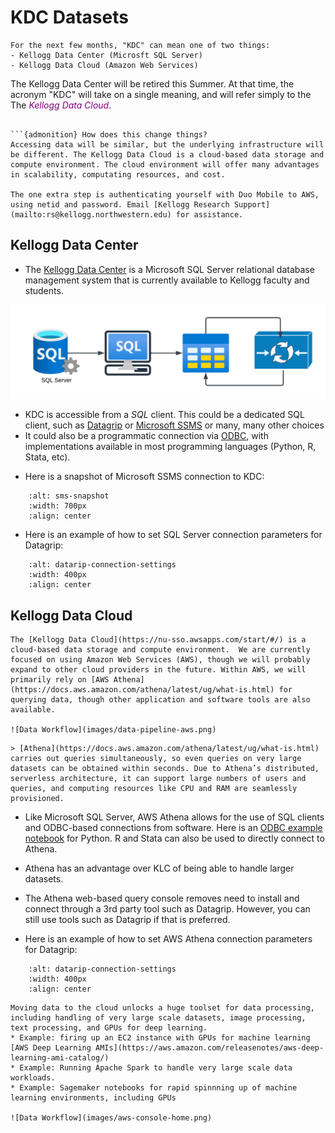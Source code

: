 # KDC Datasets


```{warning}
For the next few months, "KDC" can mean one of two things:
- Kellogg Data Center (Microsft SQL Server)
- Kellogg Data Cloud (Amazon Web Services)
```

The Kellogg Data Center will be retired this Summer. At that time, the acronym "KDC" will take on a single meaning, and will refer simply to the The <span style="color:purple">*Kellogg Data Cloud*</span>.
```

```{admonition} How does this change things?
Accessing data will be similar, but the underlying infrastructure will be different. The Kellogg Data Cloud is a cloud-based data storage and compute environment. The cloud environment will offer many advantages in scalability, computating resources, and cost.

The one extra step is authenticating yourself with Duo Mobile to AWS, using netid and password. Email [Kellogg Research Support](mailto:rs@kellogg.northwestern.edu) for assistance.
```

## Kellogg Data Center

*  The [Kellogg Data Center](https://www.kellogg.northwestern.edu/research-support/computing/kellogg-data-center.aspx) is a Microsoft SQL Server relational database management system that is currently available to Kellogg faculty and students.

![Data Workflow](images/data-pipeline-sql-server.png)
- KDC is accessible from a *SQL* client. This could be a dedicated SQL client, such as [Datagrip](https://www.jetbrains.com/datagrip/) or [Microsoft SSMS](https://learn.microsoft.com/en-us/sql/ssms/download-sql-server-management-studio-ssms?view=sql-server-ver16) or many, many other choices
- It could also be a programmatic connection via [ODBC](https://en.wikipedia.org/wiki/Open_Database_Connectivity), with implementations available in most programming languages (Python, R, Stata, etc).

* Here is a snapshot of Microsoft SSMS connection to KDC:

```{image} ./images/kdc-ssms-snapshot.png
    :alt: sms-snapshot
    :width: 700px
    :align: center
```

* Here is an example of how to set SQL Server connection parameters for Datagrip:

```{image} ./images/kdc-connection-settings-datagrip.png
    :alt: datarip-connection-settings
    :width: 400px
    :align: center
```

## Kellogg Data Cloud

```{note}
The [Kellogg Data Cloud](https://nu-sso.awsapps.com/start/#/) is a cloud-based data storage and compute environment.  We are currently focused on using Amazon Web Services (AWS), though we will probably expand to other cloud providers in the future. Within AWS, we will primarily rely on [AWS Athena](https://docs.aws.amazon.com/athena/latest/ug/what-is.html) for querying data, though other application and software tools are also available.

![Data Workflow](images/data-pipeline-aws.png)
```

```{admonition} Athena Marketing Copy
> [Athena](https://docs.aws.amazon.com/athena/latest/ug/what-is.html) carries out queries simultaneously, so even queries on very large datasets can be obtained within seconds. Due to Athena’s distributed, serverless architecture, it can support large numbers of users and queries, and computing resources like CPU and RAM are seamlessly provisioned.
```

* Like Microsoft SQL Server, AWS Athena allows for the use of SQL clients and ODBC-based connections from software. Here is an [ODBC example notebook](https://github.com/rs-kellogg/data-the-right-way/blob/main/comscore-project/comscore-odbc.ipynb) for Python. R and Stata can also be used to directly connect to Athena.
* Athena has an advantage over KLC of being able to handle larger datasets.
* The Athena web-based query console removes need to install and connect through a 3rd party tool such as Datagrip. However, you can still use tools such as Datagrip if that is preferred.

* Here is an example of how to set AWS Athena connection parameters for Datagrip:

```{image} ./images/aws-connection-settings-datagrip.png
    :alt: datarip-connection-settings
    :width: 400px
    :align: center
```


```{admonition} Benefits of moving to the cloud
Moving data to the cloud unlocks a huge toolset for data processing, including handling of very large scale datasets, image processing, text processing, and GPUs for deep learning.
* Example: firing up an EC2 instance with GPUs for machine learning [AWS Deep Learning AMIs](https://aws.amazon.com/releasenotes/aws-deep-learning-ami-catalog/)
* Example: Running Apache Spark to handle very large scale data workloads.
* Example: Sagemaker notebooks for rapid spinnning up of machine learning environments, including GPUs

![Data Workflow](images/aws-console-home.png)
```


